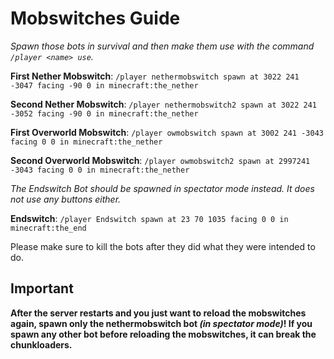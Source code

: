 # Mobswitches Guide

_Spawn those bots in survival and then make them use with the command `/player <name> use`._

**First Nether Mobswitch**: `/player nethermobswitch spawn at 3022 241 -3047 facing -90 0 in minecraft:the_nether`

**Second Nether Mobswitch**: `/player nethermobswitch2 spawn at 3022 241 -3052 facing -90 0 in minecraft:the_nether`

**First Overworld Mobswitch**: `/player owmobswitch spawn at 3002 241 -3043 facing 0 0 in minecraft:the_nether`

**Second Overworld Mobswitch**: `/player owmobswitch2 spawn at 2997241 -3043 facing 0 0 in minecraft:the_nether`

_The Endswitch Bot should be spawned in spectator mode instead. It does not use any buttons either._

**Endswitch**: `/player Endswitch spawn at 23 70 1035 facing 0 0 in minecraft:the_end`

Please make sure to kill the bots after they did what they were intended to do.

## Important

**After the server restarts and you just want to reload the mobswitches again, spawn only the nethermobswitch bot _(in spectator mode)_! If you spawn any other bot before reloading the mobswitches, it can break the chunkloaders.**
